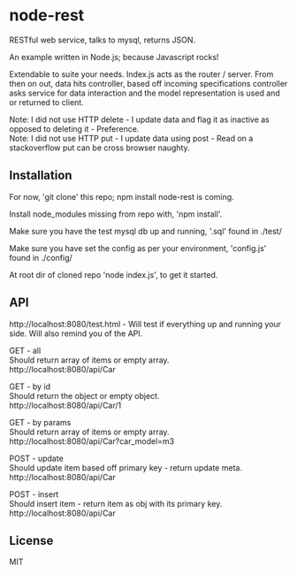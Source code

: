 # node-rest

  RESTful web service, talks to mysql, returns JSON.

  An example written in Node.js; because Javascript rocks!

  Extendable to suite your needs. Index.js acts as the router / server. From then on out, data hits controller, based off incoming specifications controller asks service for data interaction and the model representation is used and or returned to client.
  
  Note: I did not use HTTP delete - I update data and flag it as inactive as opposed to deleting it - Preference.<br/>
  Note: I did not use HTTP put - I update data using post - Read on a stackoverflow put can be cross browser naughty.
  
## Installation

  For now, 'git clone' this repo; npm install node-rest is coming.
  
  Install node_modules missing from repo with, 'npm install'.
  
  Make sure you have the test mysql db up and running, '.sql' found in ./test/
  
  Make sure you have set the config as per your environment, 'config.js' found in ./config/
  
  At root dir of cloned repo 'node index.js', to get it started.

## API

  http://localhost:8080/test.html - Will test if everything up and running your side. Will also remind you of the API.
  
  GET - all<br/>
  Should return array of items or empty array.<br/>
  http://localhost:8080/api/Car
  
  GET - by id<br/>
  Should return the object or empty object.<br/>
  http://localhost:8080/api/Car/1
  
  GET - by params<br/>
  Should return array of items or empty array.<br/>
  http://localhost:8080/api/Car?car_model=m3
  
  POST - update<br/>
  Should update item based off primary key - return update meta.<br/>
  http://localhost:8080/api/Car
  
  POST - insert<br/>
  Should insert item - return item as obj with its primary key.<br/>
  http://localhost:8080/api/Car

  
## License

  MIT

